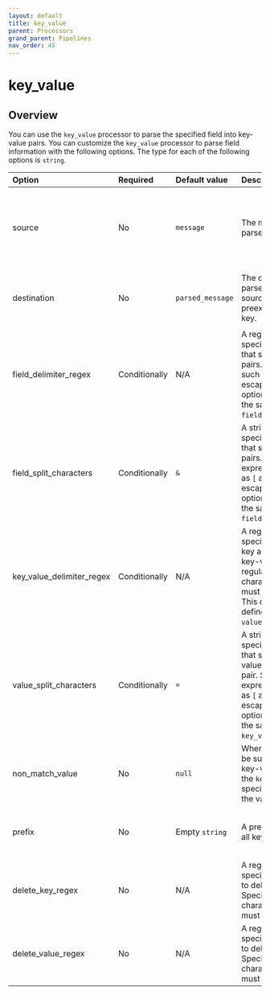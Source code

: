 ```yaml
---
layout: default
title: key_value
parent: Processors
grand_parent: Pipelines
nav_order: 45
---
```


# key_value

## Overview

You can use the `key_value` processor to parse the specified field into key-value pairs. You can customize the `key_value` processor to parse field information with the following options. The type for each of the following options is `string`.

| Option | Required | Default value | Description | Example |
| :--- | :--- | :--- | :--- | :--- |
| source | No | `message` | The message field to be parsed. | `source` is `"message1"`. `{"message1": {"key1=value1"}, "message2": {"key2=value2"}}` parses into `{"message1": {"key1=value1"}, "message2": {"key2=value2"}, "parsed_message": {"key1": "value1"}}`. |
| destination | No | `parsed_message` | The destination field for the parsed source. The parsed source overwrites the preexisting data for that key. | `destination` is `"parsed_data"` and `{"message": {"key1=value1"}}` parses into `{"message": {"key1=value1"}, "parsed_data": {"key1": "value1"}}`. |
| field_delimiter_regex | Conditionally | N/A | A regular expression specifying the delimiter that separates key-value pairs. Special characters such as `[` and `]` must be escaped with `\\`. This option cannot be defined at the same time as `field_split_characters`. | `field_delimiter_regex` is `"&\\{2\\}"` and `{"key1=value1&&key2=value2"}` parses into `{"key1": "value1", "key2": "value2"}`. |
| field_split_characters | Conditionally | `&` | A string of characters specifying the delimeter that separates key-value pairs. Special regular expression characters such as `[` and `]` must be escaped with `\\`. This option cannot be defined at the same time as `field_delimiter_regex`. | `field_split_characters` is `"&&"` and `{"key1=value1&&key2=value2"}` parses into `{"key1": "value1", "key2": "value2"}`. |
| key_value_delimiter_regex| Conditionally | N/A | A regular expression specifying that separates a key and a value within a key-value pair. Special regular expression characters such as `[` and `]` must be escaped with `\\`. This option cannot be defined at the same time as `value_split_characters`. | `key_value_delimiter_regex` is `"=\\{2\\}"` and `{"key1==value1"}` parses into `{"key1": "value1"}`. |
| value_split_characters | Conditionally | `=` | A string of characters specifying the delimiter that separates a key and value within a key-value pair. Special regular expression characters such as `[` and `]` must be escaped with `\\`. This option cannot be defined at the same time as `key_value_delimiter_regex`. | `value_split_characters` is `"=="` and `{"key1==value1"}` parses into `{"key1": "value1"}`. |
| non_match_value | No | `null` | When a key-value cannot be successfully split, the key-value pair is placed in the `key` field, and the specified value is placed in the value field. | `key1value1&key2=value2` parses into `{"key1value1": null, "key2": "value2"}`. |
| prefix | No | Empty `string` | A prefix to append before all keys. | `prefix` is `"custom"` and `{"key1=value1"}` parses into `{"customkey1": "value1"}`. This is the only option that has a type of `empty string`.|
| delete_key_regex | No | N/A | A regular expression specifying the characters to delete from the key. Special regular expression characters such as `[` and `]` must be escaped with `\\`. | `delete_key_regex` is `"\s"` and `{"key1 =value1"}` parses into `{"key1": "value1"}`. |
| delete_value_regex | No | N/A | A regular expression specifying the characters to delete from the value. Special regular expression characters such as `[` and `]` must be escaped with `\\`. | `delete_value_regex` is `"\s"` and `{"key1=value1 "}` parses into `{"key1": "value1"}`. |



<!--- ## Configuration

Content will be added to this section.

## Metrics

Content will be added to this section. --->